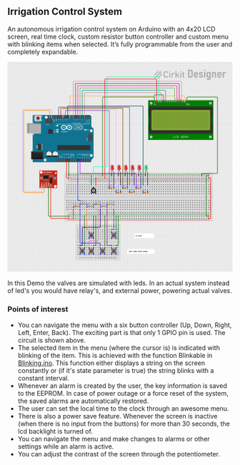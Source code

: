 ## Irrigation Control System

An autonomous irrigation control system on Arduino with an 4x20 LCD screen, real time clock, custom resistor button controller and custom menu with blinking items when selected. It’s fully programmable from the user and completely expandable.

<img src="images/circuit.png">

In this Demo the valves are simulated with leds. In an actual system instead of led's you would have relay's, and external power, powering actual valves.

### Points of interest

* You can navigate the menu with a six button controller (Up, Down, Right, Left, Enter, Back). The exciting part is that only 1 GPIO pin is used. The circuit is shown above.
* The selected item in the menu (where the cursor is) is indicated with blinking of the item. This is achieved with the function Blinkable in [Blinking.ino](source/irrigation_control_system/Blinking.ino). This function either displays a string on the screen constantly or (if it's state parameter is true) the string blinks with a constant interval.
* Whenever an alarm is created by the user, the key information is saved to the EEPROM. In case of power outage or a force reset of the system, the saved alarms are automatically restored.
* The user can set the local time to the clock through an awesome menu.
* There is also a power save feature. Whenever the screen is inactive (when there is no input from the buttons) for more than 30 seconds, the lcd backlight is turned of.
* You can navigate the menu and make changes to alarms or other settings while an alarm is active.
* You can adjust the contrast of the screen through the potentiometer.
